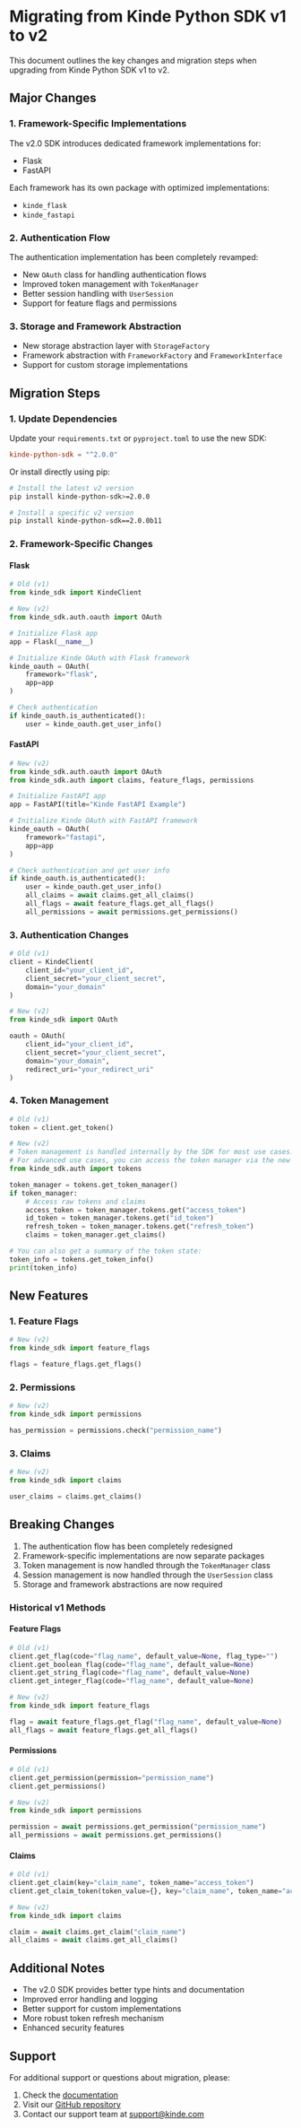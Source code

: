 # Migrating from Kinde Python SDK v1 to v2

This document outlines the key changes and migration steps when upgrading from Kinde Python SDK v1 to v2.

## Major Changes

### 1. Framework-Specific Implementations
The v2.0 SDK introduces dedicated framework implementations for:
- Flask
- FastAPI

Each framework has its own package with optimized implementations:
- `kinde_flask`
- `kinde_fastapi`

### 2. Authentication Flow
The authentication implementation has been completely revamped:
- New `OAuth` class for handling authentication flows
- Improved token management with `TokenManager`
- Better session handling with `UserSession`
- Support for feature flags and permissions

### 3. Storage and Framework Abstraction
- New storage abstraction layer with `StorageFactory`
- Framework abstraction with `FrameworkFactory` and `FrameworkInterface`
- Support for custom storage implementations

## Migration Steps

### 1. Update Dependencies
Update your `requirements.txt` or `pyproject.toml` to use the new SDK:
```toml
kinde-python-sdk = "^2.0.0"
```

Or install directly using pip:
```bash
# Install the latest v2 version
pip install kinde-python-sdk>=2.0.0

# Install a specific v2 version
pip install kinde-python-sdk==2.0.0b11
```

### 2. Framework-Specific Changes

#### Flask
```python
# Old (v1)
from kinde_sdk import KindeClient

# New (v2)
from kinde_sdk.auth.oauth import OAuth

# Initialize Flask app
app = Flask(__name__)

# Initialize Kinde OAuth with Flask framework
kinde_oauth = OAuth(
    framework="flask",
    app=app
)

# Check authentication
if kinde_oauth.is_authenticated():
    user = kinde_oauth.get_user_info()
```

#### FastAPI
```python
# New (v2)
from kinde_sdk.auth.oauth import OAuth
from kinde_sdk.auth import claims, feature_flags, permissions

# Initialize FastAPI app
app = FastAPI(title="Kinde FastAPI Example")

# Initialize Kinde OAuth with FastAPI framework
kinde_oauth = OAuth(
    framework="fastapi",
    app=app
)

# Check authentication and get user info
if kinde_oauth.is_authenticated():
    user = kinde_oauth.get_user_info()
    all_claims = await claims.get_all_claims()
    all_flags = await feature_flags.get_all_flags()
    all_permissions = await permissions.get_permissions()
```

### 3. Authentication Changes
```python
# Old (v1)
client = KindeClient(
    client_id="your_client_id",
    client_secret="your_client_secret",
    domain="your_domain"
)

# New (v2)
from kinde_sdk import OAuth

oauth = OAuth(
    client_id="your_client_id",
    client_secret="your_client_secret",
    domain="your_domain",
    redirect_uri="your_redirect_uri"
)
```

### 4. Token Management
```python
# Old (v1)
token = client.get_token()

# New (v2)
# Token management is handled internally by the SDK for most use cases.
# For advanced use cases, you can access the token manager via the new tokens class:
from kinde_sdk.auth import tokens

token_manager = tokens.get_token_manager()
if token_manager:
    # Access raw tokens and claims
    access_token = token_manager.tokens.get("access_token")
    id_token = token_manager.tokens.get("id_token")
    refresh_token = token_manager.tokens.get("refresh_token")
    claims = token_manager.get_claims()

# You can also get a summary of the token state:
token_info = tokens.get_token_info()
print(token_info)
```

## New Features

### 1. Feature Flags
```python
# New (v2)
from kinde_sdk import feature_flags

flags = feature_flags.get_flags()
```

### 2. Permissions
```python
# New (v2)
from kinde_sdk import permissions

has_permission = permissions.check("permission_name")
```

### 3. Claims
```python
# New (v2)
from kinde_sdk import claims

user_claims = claims.get_claims()
```

## Breaking Changes

1. The authentication flow has been completely redesigned
2. Framework-specific implementations are now separate packages
3. Token management is now handled through the `TokenManager` class
4. Session management is now handled through the `UserSession` class
5. Storage and framework abstractions are now required

### Historical v1 Methods

#### Feature Flags
```python
# Old (v1)
client.get_flag(code="flag_name", default_value=None, flag_type="")
client.get_boolean_flag(code="flag_name", default_value=None)
client.get_string_flag(code="flag_name", default_value=None)
client.get_integer_flag(code="flag_name", default_value=None)

# New (v2)
from kinde_sdk import feature_flags

flag = await feature_flags.get_flag("flag_name", default_value=None)
all_flags = await feature_flags.get_all_flags()
```

#### Permissions
```python
# Old (v1)
client.get_permission(permission="permission_name")
client.get_permissions()

# New (v2)
from kinde_sdk import permissions

permission = await permissions.get_permission("permission_name")
all_permissions = await permissions.get_permissions()
```

#### Claims
```python
# Old (v1)
client.get_claim(key="claim_name", token_name="access_token")
client.get_claim_token(token_value={}, key="claim_name", token_name="access_token")

# New (v2)
from kinde_sdk import claims

claim = await claims.get_claim("claim_name")
all_claims = await claims.get_all_claims()
```

## Additional Notes

- The v2.0 SDK provides better type hints and documentation
- Improved error handling and logging
- Better support for custom implementations
- More robust token refresh mechanism
- Enhanced security features

## Support

For additional support or questions about migration, please:
1. Check the [documentation](https://kinde.com/docs)
2. Visit our [GitHub repository](https://github.com/kinde-oss/kinde-python-sdk)
3. Contact our support team at support@kinde.com 